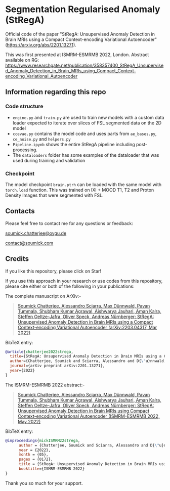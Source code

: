 # **S**egmen**t**ation **Reg**ularised **A**nomaly (StRegA)

Official code of the paper "StRegA: Unsupervised Anomaly Detection in Brain MRIs using a Compact Context-encoding Variational Autoencoder" (https://arxiv.org/abs/2201.13271).

This was first presented at ISMRM-ESMRMB 2022, London.
Abstract available on RG: https://www.researchgate.net/publication/358357400_StRegA_Unsupervised_Anomaly_Detection_in_Brain_MRIs_using_Compact_Context-encoding_Variational_Autoencoder

## Information regarding this repo

### Code structure

- `engine.py` and `train.py` are used to train new models with a custom data loader expected to iterate over slices of FSL segmented data on the 2D model
- `ccevae.py` contains the model code and uses parts from `ae_bases.py`, `ce_noise.py` and `helpers.py`
- `Pipeline.ipynb` shows the entire StRegA pipeline including post-processing.
- The `dataloaders` folder has some examples of the dataloader that was used during training and validation

### Checkpoint

The model checkpoint `brain.ptrh` can be loaded with the same model with `torch.load` function. This was trained on IXI + MOOD T1, T2 and Proton Density Images that were segmented with FSL. 

## Contacts

Please feel free to contact me for any questions or feedback:

[soumick.chatterjee@ovgu.de](mailto:soumick.chatterjee@ovgu.de)

[contact@soumick.com](mailto:contact@soumick.com)

## Credits

If you like this repository, please click on Star!

If you use this approach in your research or use codes from this repository, please cite either or both of the following in your publications:

The complete manuscript on ArXiv:-

> [Soumick Chatterjee, Alessandro Sciarra, Max Dünnwald, Pavan Tummala, Shubham Kumar Agrawal, Aishwarya Jauhari, Aman Kalra, Steffen Oeltze-Jafra, Oliver Speck, Andreas Nürnberger: StRegA: Unsupervised Anomaly Detection in Brain MRIs using a Compact Context-encoding Variational Autoencoder (arXiv:2203.04317, Mar 2022)](https://arxiv.org/abs/2201.13271)

BibTeX entry:

```bibtex
@article{chatterjee2022strega,
  title={StRegA: Unsupervised Anomaly Detection in Brain MRIs using a Compact Context-encoding Variational Autoencoder},
  author={Chatterjee, Soumick and Sciarra, Alessandro and D{\"u}nnwald, Max and Tummala, Pavan and Agrawal, Shubham Kumar and Jauhari, Aishwarya and Kalra, Aman and Oeltze-Jafra, Steffen and Speck, Oliver and N{\"u}rnberger, Andreas},
  journal={arXiv preprint arXiv:2201.13271},
  year={2022}
}
```

The ISMRM-ESMRMB 2022 abstract:-

> [Soumick Chatterjee, Alessandro Sciarra, Max Dünnwald, Pavan Tummala, Shubham Kumar Agrawal, Aishwarya Jauhari, Aman Kalra, Steffen Oeltze-Jafra, Oliver Speck, Andreas Nürnberger: StRegA: Unsupervised Anomaly Detection in Brain MRIs using Compact Context-encoding Variational Autoencoder (ISMRM-ESMRMB 2022, May 2022)](https://www.researchgate.net/publication/358357668_Multi-scale_UNet_with_Self-Constructing_Graph_Latent_for_Deformable_Image_Registration)

BibTeX entry:


```bibtex
@inproceedings{mickISMRM22strega,
      author = {Chatterjee, Soumick and Sciarra, Alessandro and D{\"u}nnwald, Max and Tummala, Pavan and Agrawal, Shubham Kumar and Jauhari, Aishwarya and Kalra, Aman and Oeltze-Jafra, Steffen and Speck, Oliver and N{\"u}rnberger, Andreas},
      year = {2022},
      month = {05},
      pages = {0172},
      title = {StRegA: Unsupervised Anomaly Detection in Brain MRIs using Compact Context-encoding Variational Autoencoder},
      booktitle={ISMRM-ESMRMB 2022}
}
```
Thank you so much for your support.
